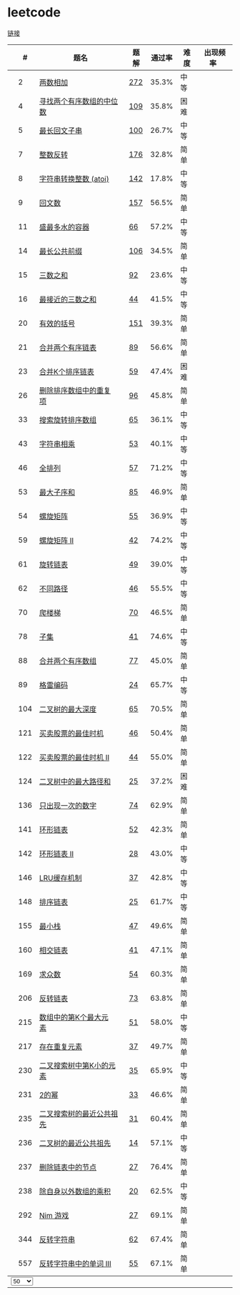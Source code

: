 # leetcode
[链接](https://leetcode-cn.com/problemset/50/)


<table class="table table-striped"><thead><tr class="reactable-column-header"><th class="reactable-th-status reactable-header-sortable " role="button" tabindex="0"><strong></strong></th><th class="reactable-th-question_id reactable-header-sortable reactable-header-sort-asc" role="button" tabindex="0"><strong>#</strong></th><th class="reactable-th-question_title reactable-header-sortable " role="button" tabindex="0"><strong>题名</strong></th><th class="reactable-th-editorial reactable-header-sortable " role="button" tabindex="0"><strong>题解</strong></th><th class="reactable-th-acceptance reactable-header-sortable " role="button" tabindex="0"><strong>通过率</strong></th><th class="reactable-th-difficulty reactable-header-sortable " role="button" tabindex="0"><strong>难度</strong></th><th class="reactable-th-frequency reactable-header-sortable " role="button" tabindex="0"><strong>出现频率 &nbsp;<span id="frequency-tooltip" class="fa fa-lock" data-toggle="tooltip" data-placement="top" title="" data-original-title="只有经典会员可以查看"></span></strong></th></tr></thead><tbody class="reactable-data"><tr><td label="[object Object]"></td><td label="[object Object]">2</td><td value="Add Two Numbers" label="[object Object]"><div><a href="/problems/add-two-numbers">两数相加</a>&nbsp;<span class="fa fa-info-circle title-tooltip" data-toggle="tooltip" data-placement="top" data-original-title="Add Two Numbers" aria-hidden="true" style="cursor: pointer;"></span>&nbsp;&nbsp;&nbsp;</div></td><td value="272" label="[object Object]"><a href="/problems/add-two-numbers/solution" class="solution-link">272</a></td><td value="35.30584574603816" label="[object Object]">35.3%</td><td value="[object Object]" label="[object Object]"><span class="label label-warning round">中等</span></td><td label="[object Object]"></td></tr><tr><td label="[object Object]"></td><td label="[object Object]">4</td><td value="Median of Two Sorted Arrays" label="[object Object]"><div><a href="/problems/median-of-two-sorted-arrays">寻找两个有序数组的中位数</a>&nbsp;<span class="fa fa-info-circle title-tooltip" data-toggle="tooltip" data-placement="top" data-original-title="Median of Two Sorted Arrays" aria-hidden="true" style="cursor: pointer;"></span>&nbsp;&nbsp;&nbsp;</div></td><td value="109" label="[object Object]"><a href="/problems/median-of-two-sorted-arrays/solution" class="solution-link">109</a></td><td value="35.80613781431979" label="[object Object]">35.8%</td><td value="[object Object]" label="[object Object]"><span class="label label-danger round">困难</span></td><td label="[object Object]"></td></tr><tr><td label="[object Object]"></td><td label="[object Object]">5</td><td value="Longest Palindromic Substring" label="[object Object]"><div><a href="/problems/longest-palindromic-substring">最长回文子串</a>&nbsp;<span class="fa fa-info-circle title-tooltip" data-toggle="tooltip" data-placement="top" data-original-title="Longest Palindromic Substring" aria-hidden="true" style="cursor: pointer;"></span>&nbsp;&nbsp;&nbsp;</div></td><td value="100" label="[object Object]"><a href="/problems/longest-palindromic-substring/solution" class="solution-link">100</a></td><td value="26.663558074810208" label="[object Object]">26.7%</td><td value="[object Object]" label="[object Object]"><span class="label label-warning round">中等</span></td><td label="[object Object]"></td></tr><tr><td label="[object Object]"></td><td label="[object Object]">7</td><td value="Reverse Integer" label="[object Object]"><div><a href="/problems/reverse-integer">整数反转</a>&nbsp;<span class="fa fa-info-circle title-tooltip" data-toggle="tooltip" data-placement="top" data-original-title="Reverse Integer" aria-hidden="true" style="cursor: pointer;"></span>&nbsp;&nbsp;&nbsp;</div></td><td value="176" label="[object Object]"><a href="/problems/reverse-integer/solution" class="solution-link">176</a></td><td value="32.83640558438388" label="[object Object]">32.8%</td><td value="[object Object]" label="[object Object]"><span class="label label-success round">简单</span></td><td label="[object Object]"></td></tr><tr><td label="[object Object]"></td><td label="[object Object]">8</td><td value="String to Integer (atoi)" label="[object Object]"><div><a href="/problems/string-to-integer-atoi">字符串转换整数 (atoi)</a>&nbsp;<span class="fa fa-info-circle title-tooltip" data-toggle="tooltip" data-placement="top" data-original-title="String to Integer (atoi)" aria-hidden="true" style="cursor: pointer;"></span>&nbsp;&nbsp;&nbsp;</div></td><td value="142" label="[object Object]"><a href="/problems/string-to-integer-atoi/solution" class="solution-link">142</a></td><td value="17.777192291657016" label="[object Object]">17.8%</td><td value="[object Object]" label="[object Object]"><span class="label label-warning round">中等</span></td><td label="[object Object]"></td></tr><tr><td label="[object Object]"></td><td label="[object Object]">9</td><td value="Palindrome Number" label="[object Object]"><div><a href="/problems/palindrome-number">回文数</a>&nbsp;<span class="fa fa-info-circle title-tooltip" data-toggle="tooltip" data-placement="top" data-original-title="Palindrome Number" aria-hidden="true" style="cursor: pointer;"></span>&nbsp;&nbsp;&nbsp;</div></td><td value="157" label="[object Object]"><a href="/problems/palindrome-number/solution" class="solution-link">157</a></td><td value="56.49168840507646" label="[object Object]">56.5%</td><td value="[object Object]" label="[object Object]"><span class="label label-success round">简单</span></td><td label="[object Object]"></td></tr><tr><td label="[object Object]"></td><td label="[object Object]">11</td><td value="Container With Most Water" label="[object Object]"><div><a href="/problems/container-with-most-water">盛最多水的容器</a>&nbsp;<span class="fa fa-info-circle title-tooltip" data-toggle="tooltip" data-placement="top" data-original-title="Container With Most Water" aria-hidden="true" style="cursor: pointer;"></span>&nbsp;&nbsp;&nbsp;</div></td><td value="66" label="[object Object]"><a href="/problems/container-with-most-water/solution" class="solution-link">66</a></td><td value="57.17503298624243" label="[object Object]">57.2%</td><td value="[object Object]" label="[object Object]"><span class="label label-warning round">中等</span></td><td label="[object Object]"></td></tr><tr><td label="[object Object]"></td><td label="[object Object]">14</td><td value="Longest Common Prefix" label="[object Object]"><div><a href="/problems/longest-common-prefix">最长公共前缀</a>&nbsp;<span class="fa fa-info-circle title-tooltip" data-toggle="tooltip" data-placement="top" data-original-title="Longest Common Prefix" aria-hidden="true" style="cursor: pointer;"></span>&nbsp;&nbsp;&nbsp;</div></td><td value="106" label="[object Object]"><a href="/problems/longest-common-prefix/solution" class="solution-link">106</a></td><td value="34.47187627442984" label="[object Object]">34.5%</td><td value="[object Object]" label="[object Object]"><span class="label label-success round">简单</span></td><td label="[object Object]"></td></tr><tr><td label="[object Object]"></td><td label="[object Object]">15</td><td value="3Sum" label="[object Object]"><div><a href="/problems/3sum">三数之和</a>&nbsp;<span class="fa fa-info-circle title-tooltip" data-toggle="tooltip" data-placement="top" data-original-title="3Sum" aria-hidden="true" style="cursor: pointer;"></span>&nbsp;&nbsp;&nbsp;</div></td><td value="92" label="[object Object]"><a href="/problems/3sum/solution" class="solution-link">92</a></td><td value="23.628170110914514" label="[object Object]">23.6%</td><td value="[object Object]" label="[object Object]"><span class="label label-warning round">中等</span></td><td label="[object Object]"></td></tr><tr><td label="[object Object]"></td><td label="[object Object]">16</td><td value="3Sum Closest" label="[object Object]"><div><a href="/problems/3sum-closest">最接近的三数之和</a>&nbsp;<span class="fa fa-info-circle title-tooltip" data-toggle="tooltip" data-placement="top" data-original-title="3Sum Closest" aria-hidden="true" style="cursor: pointer;"></span>&nbsp;&nbsp;&nbsp;</div></td><td value="44" label="[object Object]"><a href="/problems/3sum-closest/solution" class="solution-link">44</a></td><td value="41.470862574398154" label="[object Object]">41.5%</td><td value="[object Object]" label="[object Object]"><span class="label label-warning round">中等</span></td><td label="[object Object]"></td></tr><tr><td label="[object Object]"></td><td label="[object Object]">20</td><td value="Valid Parentheses" label="[object Object]"><div><a href="/problems/valid-parentheses">有效的括号</a>&nbsp;<span class="fa fa-info-circle title-tooltip" data-toggle="tooltip" data-placement="top" data-original-title="Valid Parentheses" aria-hidden="true" style="cursor: pointer;"></span>&nbsp;&nbsp;&nbsp;</div></td><td value="151" label="[object Object]"><a href="/problems/valid-parentheses/solution" class="solution-link">151</a></td><td value="39.298869737112156" label="[object Object]">39.3%</td><td value="[object Object]" label="[object Object]"><span class="label label-success round">简单</span></td><td label="[object Object]"></td></tr><tr><td label="[object Object]"></td><td label="[object Object]">21</td><td value="Merge Two Sorted Lists" label="[object Object]"><div><a href="/problems/merge-two-sorted-lists">合并两个有序链表</a>&nbsp;<span class="fa fa-info-circle title-tooltip" data-toggle="tooltip" data-placement="top" data-original-title="Merge Two Sorted Lists" aria-hidden="true" style="cursor: pointer;"></span>&nbsp;&nbsp;&nbsp;</div></td><td value="89" label="[object Object]"><a href="/problems/merge-two-sorted-lists/solution" class="solution-link">89</a></td><td value="56.57336482891478" label="[object Object]">56.6%</td><td value="[object Object]" label="[object Object]"><span class="label label-success round">简单</span></td><td label="[object Object]"></td></tr><tr><td value="ac" label="[object Object]"><span class="text-success fa fa-check"></span></td><td label="[object Object]">23</td><td value="Merge k Sorted Lists" label="[object Object]"><div><a href="/problems/merge-k-sorted-lists">合并K个排序链表</a>&nbsp;<span class="fa fa-info-circle title-tooltip" data-toggle="tooltip" data-placement="top" data-original-title="Merge k Sorted Lists" aria-hidden="true" style="cursor: pointer;"></span>&nbsp;&nbsp;&nbsp;</div></td><td value="59" label="[object Object]"><a href="/problems/merge-k-sorted-lists/solution" class="solution-link">59</a></td><td value="47.35747036385353" label="[object Object]">47.4%</td><td value="[object Object]" label="[object Object]"><span class="label label-danger round">困难</span></td><td label="[object Object]"></td></tr><tr><td label="[object Object]"></td><td label="[object Object]">26</td><td value="Remove Duplicates from Sorted Array" label="[object Object]"><div><a href="/problems/remove-duplicates-from-sorted-array">删除排序数组中的重复项</a>&nbsp;<span class="fa fa-info-circle title-tooltip" data-toggle="tooltip" data-placement="top" data-original-title="Remove Duplicates from Sorted Array" aria-hidden="true" style="cursor: pointer;"></span>&nbsp;&nbsp;&nbsp;</div></td><td value="96" label="[object Object]"><a href="/problems/remove-duplicates-from-sorted-array/solution" class="solution-link">96</a></td><td value="45.7863193998376" label="[object Object]">45.8%</td><td value="[object Object]" label="[object Object]"><span class="label label-success round">简单</span></td><td label="[object Object]"></td></tr><tr><td label="[object Object]"></td><td label="[object Object]">33</td><td value="Search in Rotated Sorted Array" label="[object Object]"><div><a href="/problems/search-in-rotated-sorted-array">搜索旋转排序数组</a>&nbsp;<span class="fa fa-info-circle title-tooltip" data-toggle="tooltip" data-placement="top" data-original-title="Search in Rotated Sorted Array" aria-hidden="true" style="cursor: pointer;"></span>&nbsp;&nbsp;&nbsp;</div></td><td value="65" label="[object Object]"><a href="/problems/search-in-rotated-sorted-array/solution" class="solution-link">65</a></td><td value="36.107548243372264" label="[object Object]">36.1%</td><td value="[object Object]" label="[object Object]"><span class="label label-warning round">中等</span></td><td label="[object Object]"></td></tr><tr><td label="[object Object]"></td><td label="[object Object]">43</td><td value="Multiply Strings" label="[object Object]"><div><a href="/problems/multiply-strings">字符串相乘</a>&nbsp;<span class="fa fa-info-circle title-tooltip" data-toggle="tooltip" data-placement="top" data-original-title="Multiply Strings" aria-hidden="true" style="cursor: pointer;"></span>&nbsp;&nbsp;&nbsp;</div></td><td value="53" label="[object Object]"><a href="/problems/multiply-strings/solution" class="solution-link">53</a></td><td value="40.11878679994523" label="[object Object]">40.1%</td><td value="[object Object]" label="[object Object]"><span class="label label-warning round">中等</span></td><td label="[object Object]"></td></tr><tr><td label="[object Object]"></td><td label="[object Object]">46</td><td value="Permutations" label="[object Object]"><div><a href="/problems/permutations">全排列</a>&nbsp;<span class="fa fa-info-circle title-tooltip" data-toggle="tooltip" data-placement="top" data-original-title="Permutations" aria-hidden="true" style="cursor: pointer;"></span>&nbsp;&nbsp;&nbsp;</div></td><td value="57" label="[object Object]"><a href="/problems/permutations/solution" class="solution-link">57</a></td><td value="71.21456303567504" label="[object Object]">71.2%</td><td value="[object Object]" label="[object Object]"><span class="label label-warning round">中等</span></td><td label="[object Object]"></td></tr><tr><td label="[object Object]"></td><td label="[object Object]">53</td><td value="Maximum Subarray" label="[object Object]"><div><a href="/problems/maximum-subarray">最大子序和</a>&nbsp;<span class="fa fa-info-circle title-tooltip" data-toggle="tooltip" data-placement="top" data-original-title="Maximum Subarray" aria-hidden="true" style="cursor: pointer;"></span>&nbsp;&nbsp;&nbsp;</div></td><td value="85" label="[object Object]"><a href="/problems/maximum-subarray/solution" class="solution-link">85</a></td><td value="46.91426690427814" label="[object Object]">46.9%</td><td value="[object Object]" label="[object Object]"><span class="label label-success round">简单</span></td><td label="[object Object]"></td></tr><tr><td label="[object Object]"></td><td label="[object Object]">54</td><td value="Spiral Matrix" label="[object Object]"><div><a href="/problems/spiral-matrix">螺旋矩阵</a>&nbsp;<span class="fa fa-info-circle title-tooltip" data-toggle="tooltip" data-placement="top" data-original-title="Spiral Matrix" aria-hidden="true" style="cursor: pointer;"></span>&nbsp;&nbsp;&nbsp;</div></td><td value="55" label="[object Object]"><a href="/problems/spiral-matrix/solution" class="solution-link">55</a></td><td value="36.92887507591184" label="[object Object]">36.9%</td><td value="[object Object]" label="[object Object]"><span class="label label-warning round">中等</span></td><td label="[object Object]"></td></tr><tr><td label="[object Object]"></td><td label="[object Object]">59</td><td value="Spiral Matrix II" label="[object Object]"><div><a href="/problems/spiral-matrix-ii">螺旋矩阵 II</a>&nbsp;<span class="fa fa-info-circle title-tooltip" data-toggle="tooltip" data-placement="top" data-original-title="Spiral Matrix II" aria-hidden="true" style="cursor: pointer;"></span>&nbsp;&nbsp;&nbsp;</div></td><td value="42" label="[object Object]"><a href="/problems/spiral-matrix-ii/solution" class="solution-link">42</a></td><td value="74.19633225458469" label="[object Object]">74.2%</td><td value="[object Object]" label="[object Object]"><span class="label label-warning round">中等</span></td><td label="[object Object]"></td></tr><tr><td value="ac" label="[object Object]"><span class="text-success fa fa-check"></span></td><td label="[object Object]">61</td><td value="Rotate List" label="[object Object]"><div><a href="/problems/rotate-list">旋转链表</a>&nbsp;<span class="fa fa-info-circle title-tooltip" data-toggle="tooltip" data-placement="top" data-original-title="Rotate List" aria-hidden="true" style="cursor: pointer;"></span>&nbsp;&nbsp;&nbsp;</div></td><td value="49" label="[object Object]"><a href="/problems/rotate-list/solution" class="solution-link">49</a></td><td value="38.977314147848574" label="[object Object]">39.0%</td><td value="[object Object]" label="[object Object]"><span class="label label-warning round">中等</span></td><td label="[object Object]"></td></tr><tr><td label="[object Object]"></td><td label="[object Object]">62</td><td value="Unique Paths" label="[object Object]"><div><a href="/problems/unique-paths">不同路径</a>&nbsp;<span class="fa fa-info-circle title-tooltip" data-toggle="tooltip" data-placement="top" data-original-title="Unique Paths" aria-hidden="true" style="cursor: pointer;"></span>&nbsp;&nbsp;&nbsp;</div></td><td value="46" label="[object Object]"><a href="/problems/unique-paths/solution" class="solution-link">46</a></td><td value="55.54410796020741" label="[object Object]">55.5%</td><td value="[object Object]" label="[object Object]"><span class="label label-warning round">中等</span></td><td label="[object Object]"></td></tr><tr><td label="[object Object]"></td><td label="[object Object]">70</td><td value="Climbing Stairs" label="[object Object]"><div><a href="/problems/climbing-stairs">爬楼梯</a>&nbsp;<span class="fa fa-info-circle title-tooltip" data-toggle="tooltip" data-placement="top" data-original-title="Climbing Stairs" aria-hidden="true" style="cursor: pointer;"></span>&nbsp;&nbsp;&nbsp;</div></td><td value="70" label="[object Object]"><a href="/problems/climbing-stairs/solution" class="solution-link">70</a></td><td value="46.489356061610245" label="[object Object]">46.5%</td><td value="[object Object]" label="[object Object]"><span class="label label-success round">简单</span></td><td label="[object Object]"></td></tr><tr><td label="[object Object]"></td><td label="[object Object]">78</td><td value="Subsets" label="[object Object]"><div><a href="/problems/subsets">子集</a>&nbsp;<span class="fa fa-info-circle title-tooltip" data-toggle="tooltip" data-placement="top" data-original-title="Subsets" aria-hidden="true" style="cursor: pointer;"></span>&nbsp;&nbsp;&nbsp;</div></td><td value="41" label="[object Object]"><a href="/problems/subsets/solution" class="solution-link">41</a></td><td value="74.56344863681782" label="[object Object]">74.6%</td><td value="[object Object]" label="[object Object]"><span class="label label-warning round">中等</span></td><td label="[object Object]"></td></tr><tr><td label="[object Object]"></td><td label="[object Object]">88</td><td value="Merge Sorted Array" label="[object Object]"><div><a href="/problems/merge-sorted-array">合并两个有序数组</a>&nbsp;<span class="fa fa-info-circle title-tooltip" data-toggle="tooltip" data-placement="top" data-original-title="Merge Sorted Array" aria-hidden="true" style="cursor: pointer;"></span>&nbsp;&nbsp;&nbsp;</div></td><td value="77" label="[object Object]"><a href="/problems/merge-sorted-array/solution" class="solution-link">77</a></td><td value="45.034545125700845" label="[object Object]">45.0%</td><td value="[object Object]" label="[object Object]"><span class="label label-success round">简单</span></td><td label="[object Object]"></td></tr><tr><td label="[object Object]"></td><td label="[object Object]">89</td><td value="Gray Code" label="[object Object]"><div><a href="/problems/gray-code">格雷编码</a>&nbsp;<span class="fa fa-info-circle title-tooltip" data-toggle="tooltip" data-placement="top" data-original-title="Gray Code" aria-hidden="true" style="cursor: pointer;"></span>&nbsp;&nbsp;&nbsp;</div></td><td value="24" label="[object Object]"><a href="/problems/gray-code/solution" class="solution-link">24</a></td><td value="65.6521158723802" label="[object Object]">65.7%</td><td value="[object Object]" label="[object Object]"><span class="label label-warning round">中等</span></td><td label="[object Object]"></td></tr><tr><td label="[object Object]"></td><td label="[object Object]">104</td><td value="Maximum Depth of Binary Tree" label="[object Object]"><div><a href="/problems/maximum-depth-of-binary-tree">二叉树的最大深度</a>&nbsp;<span class="fa fa-info-circle title-tooltip" data-toggle="tooltip" data-placement="top" data-original-title="Maximum Depth of Binary Tree" aria-hidden="true" style="cursor: pointer;"></span>&nbsp;&nbsp;&nbsp;</div></td><td value="65" label="[object Object]"><a href="/problems/maximum-depth-of-binary-tree/solution" class="solution-link">65</a></td><td value="70.48939452776524" label="[object Object]">70.5%</td><td value="[object Object]" label="[object Object]"><span class="label label-success round">简单</span></td><td label="[object Object]"></td></tr><tr><td label="[object Object]"></td><td label="[object Object]">121</td><td value="Best Time to Buy and Sell Stock" label="[object Object]"><div><a href="/problems/best-time-to-buy-and-sell-stock">买卖股票的最佳时机</a>&nbsp;<span class="fa fa-info-circle title-tooltip" data-toggle="tooltip" data-placement="top" data-original-title="Best Time to Buy and Sell Stock" aria-hidden="true" style="cursor: pointer;"></span>&nbsp;&nbsp;&nbsp;</div></td><td value="46" label="[object Object]"><a href="/problems/best-time-to-buy-and-sell-stock/solution" class="solution-link">46</a></td><td value="50.44307803598878" label="[object Object]">50.4%</td><td value="[object Object]" label="[object Object]"><span class="label label-success round">简单</span></td><td label="[object Object]"></td></tr><tr><td label="[object Object]"></td><td label="[object Object]">122</td><td value="Best Time to Buy and Sell Stock II" label="[object Object]"><div><a href="/problems/best-time-to-buy-and-sell-stock-ii">买卖股票的最佳时机 II</a>&nbsp;<span class="fa fa-info-circle title-tooltip" data-toggle="tooltip" data-placement="top" data-original-title="Best Time to Buy and Sell Stock II" aria-hidden="true" style="cursor: pointer;"></span>&nbsp;&nbsp;&nbsp;</div></td><td value="44" label="[object Object]"><a href="/problems/best-time-to-buy-and-sell-stock-ii/solution" class="solution-link">44</a></td><td value="54.99716841345818" label="[object Object]">55.0%</td><td value="[object Object]" label="[object Object]"><span class="label label-success round">简单</span></td><td label="[object Object]"></td></tr><tr><td label="[object Object]"></td><td label="[object Object]">124</td><td value="Binary Tree Maximum Path Sum" label="[object Object]"><div><a href="/problems/binary-tree-maximum-path-sum">二叉树中的最大路径和</a>&nbsp;<span class="fa fa-info-circle title-tooltip" data-toggle="tooltip" data-placement="top" data-original-title="Binary Tree Maximum Path Sum" aria-hidden="true" style="cursor: pointer;"></span>&nbsp;&nbsp;&nbsp;</div></td><td value="25" label="[object Object]"><a href="/problems/binary-tree-maximum-path-sum/solution" class="solution-link">25</a></td><td value="37.226069632862156" label="[object Object]">37.2%</td><td value="[object Object]" label="[object Object]"><span class="label label-danger round">困难</span></td><td label="[object Object]"></td></tr><tr><td label="[object Object]"></td><td label="[object Object]">136</td><td value="Single Number" label="[object Object]"><div><a href="/problems/single-number">只出现一次的数字</a>&nbsp;<span class="fa fa-info-circle title-tooltip" data-toggle="tooltip" data-placement="top" data-original-title="Single Number" aria-hidden="true" style="cursor: pointer;"></span>&nbsp;&nbsp;&nbsp;</div></td><td value="74" label="[object Object]"><a href="/problems/single-number/solution" class="solution-link">74</a></td><td value="62.87014225815085" label="[object Object]">62.9%</td><td value="[object Object]" label="[object Object]"><span class="label label-success round">简单</span></td><td label="[object Object]"></td></tr><tr><td value="ac" label="[object Object]"><span class="text-success fa fa-check"></span></td><td label="[object Object]">141</td><td value="Linked List Cycle" label="[object Object]"><div><a href="/problems/linked-list-cycle">环形链表</a>&nbsp;<span class="fa fa-info-circle title-tooltip" data-toggle="tooltip" data-placement="top" data-original-title="Linked List Cycle" aria-hidden="true" style="cursor: pointer;"></span>&nbsp;&nbsp;&nbsp;</div></td><td value="52" label="[object Object]"><a href="/problems/linked-list-cycle/solution" class="solution-link">52</a></td><td value="42.30766460423674" label="[object Object]">42.3%</td><td value="[object Object]" label="[object Object]"><span class="label label-success round">简单</span></td><td label="[object Object]"></td></tr><tr><td label="[object Object]"></td><td label="[object Object]">142</td><td value="Linked List Cycle II" label="[object Object]"><div><a href="/problems/linked-list-cycle-ii">环形链表 II</a>&nbsp;<span class="fa fa-info-circle title-tooltip" data-toggle="tooltip" data-placement="top" data-original-title="Linked List Cycle II" aria-hidden="true" style="cursor: pointer;"></span>&nbsp;&nbsp;&nbsp;</div></td><td value="28" label="[object Object]"><a href="/problems/linked-list-cycle-ii/solution" class="solution-link">28</a></td><td value="42.979370984105515" label="[object Object]">43.0%</td><td value="[object Object]" label="[object Object]"><span class="label label-warning round">中等</span></td><td label="[object Object]"></td></tr><tr><td label="[object Object]"></td><td label="[object Object]">146</td><td value="LRU Cache" label="[object Object]"><div><a href="/problems/lru-cache">LRU缓存机制</a>&nbsp;<span class="fa fa-info-circle title-tooltip" data-toggle="tooltip" data-placement="top" data-original-title="LRU Cache" aria-hidden="true" style="cursor: pointer;"></span>&nbsp;&nbsp;&nbsp;</div></td><td value="37" label="[object Object]"><a href="/problems/lru-cache/solution" class="solution-link">37</a></td><td value="42.82842021229414" label="[object Object]">42.8%</td><td value="[object Object]" label="[object Object]"><span class="label label-warning round">中等</span></td><td label="[object Object]"></td></tr><tr><td label="[object Object]"></td><td label="[object Object]">148</td><td value="Sort List" label="[object Object]"><div><a href="/problems/sort-list">排序链表</a>&nbsp;<span class="fa fa-info-circle title-tooltip" data-toggle="tooltip" data-placement="top" data-original-title="Sort List" aria-hidden="true" style="cursor: pointer;"></span>&nbsp;&nbsp;&nbsp;</div></td><td value="25" label="[object Object]"><a href="/problems/sort-list/solution" class="solution-link">25</a></td><td value="61.694995698733344" label="[object Object]">61.7%</td><td value="[object Object]" label="[object Object]"><span class="label label-warning round">中等</span></td><td label="[object Object]"></td></tr><tr><td label="[object Object]"></td><td label="[object Object]">155</td><td value="Min Stack" label="[object Object]"><div><a href="/problems/min-stack">最小栈</a>&nbsp;<span class="fa fa-info-circle title-tooltip" data-toggle="tooltip" data-placement="top" data-original-title="Min Stack" aria-hidden="true" style="cursor: pointer;"></span>&nbsp;&nbsp;&nbsp;</div></td><td value="47" label="[object Object]"><a href="/problems/min-stack/solution" class="solution-link">47</a></td><td value="49.63768115942029" label="[object Object]">49.6%</td><td value="[object Object]" label="[object Object]"><span class="label label-success round">简单</span></td><td label="[object Object]"></td></tr><tr><td label="[object Object]"></td><td label="[object Object]">160</td><td value="Intersection of Two Linked Lists" label="[object Object]"><div><a href="/problems/intersection-of-two-linked-lists">相交链表</a>&nbsp;<span class="fa fa-info-circle title-tooltip" data-toggle="tooltip" data-placement="top" data-original-title="Intersection of Two Linked Lists" aria-hidden="true" style="cursor: pointer;"></span>&nbsp;&nbsp;&nbsp;</div></td><td value="41" label="[object Object]"><a href="/problems/intersection-of-two-linked-lists/solution" class="solution-link">41</a></td><td value="47.07226335873297" label="[object Object]">47.1%</td><td value="[object Object]" label="[object Object]"><span class="label label-success round">简单</span></td><td label="[object Object]"></td></tr><tr><td label="[object Object]"></td><td label="[object Object]">169</td><td value="Majority Element" label="[object Object]"><div><a href="/problems/majority-element">求众数</a>&nbsp;<span class="fa fa-info-circle title-tooltip" data-toggle="tooltip" data-placement="top" data-original-title="Majority Element" aria-hidden="true" style="cursor: pointer;"></span>&nbsp;&nbsp;&nbsp;</div></td><td value="54" label="[object Object]"><a href="/problems/majority-element/solution" class="solution-link">54</a></td><td value="60.271195646902484" label="[object Object]">60.3%</td><td value="[object Object]" label="[object Object]"><span class="label label-success round">简单</span></td><td label="[object Object]"></td></tr><tr><td label="[object Object]"></td><td label="[object Object]">206</td><td value="Reverse Linked List" label="[object Object]"><div><a href="/problems/reverse-linked-list">反转链表</a>&nbsp;<span class="fa fa-info-circle title-tooltip" data-toggle="tooltip" data-placement="top" data-original-title="Reverse Linked List" aria-hidden="true" style="cursor: pointer;"></span>&nbsp;&nbsp;&nbsp;</div></td><td value="73" label="[object Object]"><a href="/problems/reverse-linked-list/solution" class="solution-link">73</a></td><td value="63.75839926101402" label="[object Object]">63.8%</td><td value="[object Object]" label="[object Object]"><span class="label label-success round">简单</span></td><td label="[object Object]"></td></tr><tr><td label="[object Object]"></td><td label="[object Object]">215</td><td value="Kth Largest Element in an Array" label="[object Object]"><div><a href="/problems/kth-largest-element-in-an-array">数组中的第K个最大元素</a>&nbsp;<span class="fa fa-info-circle title-tooltip" data-toggle="tooltip" data-placement="top" data-original-title="Kth Largest Element in an Array" aria-hidden="true" style="cursor: pointer;"></span>&nbsp;&nbsp;&nbsp;</div></td><td value="51" label="[object Object]"><a href="/problems/kth-largest-element-in-an-array/solution" class="solution-link">51</a></td><td value="58.024709494498396" label="[object Object]">58.0%</td><td value="[object Object]" label="[object Object]"><span class="label label-warning round">中等</span></td><td label="[object Object]"></td></tr><tr><td label="[object Object]"></td><td label="[object Object]">217</td><td value="Contains Duplicate" label="[object Object]"><div><a href="/problems/contains-duplicate">存在重复元素</a>&nbsp;<span class="fa fa-info-circle title-tooltip" data-toggle="tooltip" data-placement="top" data-original-title="Contains Duplicate" aria-hidden="true" style="cursor: pointer;"></span>&nbsp;&nbsp;&nbsp;</div></td><td value="37" label="[object Object]"><a href="/problems/contains-duplicate/solution" class="solution-link">37</a></td><td value="49.6555371628351" label="[object Object]">49.7%</td><td value="[object Object]" label="[object Object]"><span class="label label-success round">简单</span></td><td label="[object Object]"></td></tr><tr><td label="[object Object]"></td><td label="[object Object]">230</td><td value="Kth Smallest Element in a BST" label="[object Object]"><div><a href="/problems/kth-smallest-element-in-a-bst">二叉搜索树中第K小的元素</a>&nbsp;<span class="fa fa-info-circle title-tooltip" data-toggle="tooltip" data-placement="top" data-original-title="Kth Smallest Element in a BST" aria-hidden="true" style="cursor: pointer;"></span>&nbsp;&nbsp;&nbsp;</div></td><td value="35" label="[object Object]"><a href="/problems/kth-smallest-element-in-a-bst/solution" class="solution-link">35</a></td><td value="65.88752442087636" label="[object Object]">65.9%</td><td value="[object Object]" label="[object Object]"><span class="label label-warning round">中等</span></td><td label="[object Object]"></td></tr><tr><td label="[object Object]"></td><td label="[object Object]">231</td><td value="Power of Two" label="[object Object]"><div><a href="/problems/power-of-two">2的幂</a>&nbsp;<span class="fa fa-info-circle title-tooltip" data-toggle="tooltip" data-placement="top" data-original-title="Power of Two" aria-hidden="true" style="cursor: pointer;"></span>&nbsp;&nbsp;&nbsp;</div></td><td value="33" label="[object Object]"><a href="/problems/power-of-two/solution" class="solution-link">33</a></td><td value="46.589796400715805" label="[object Object]">46.6%</td><td value="[object Object]" label="[object Object]"><span class="label label-success round">简单</span></td><td label="[object Object]"></td></tr><tr><td label="[object Object]"></td><td label="[object Object]">235</td><td value="Lowest Common Ancestor of a Binary Search Tree" label="[object Object]"><div><a href="/problems/lowest-common-ancestor-of-a-binary-search-tree">二叉搜索树的最近公共祖先</a>&nbsp;<span class="fa fa-info-circle title-tooltip" data-toggle="tooltip" data-placement="top" data-original-title="Lowest Common Ancestor of a Binary Search Tree" aria-hidden="true" style="cursor: pointer;"></span>&nbsp;&nbsp;&nbsp;</div></td><td value="31" label="[object Object]"><a href="/problems/lowest-common-ancestor-of-a-binary-search-tree/solution" class="solution-link">31</a></td><td value="60.434108527131784" label="[object Object]">60.4%</td><td value="[object Object]" label="[object Object]"><span class="label label-success round">简单</span></td><td label="[object Object]"></td></tr><tr><td label="[object Object]"></td><td label="[object Object]">236</td><td value="Lowest Common Ancestor of a Binary Tree" label="[object Object]"><div><a href="/problems/lowest-common-ancestor-of-a-binary-tree">二叉树的最近公共祖先</a>&nbsp;<span class="fa fa-info-circle title-tooltip" data-toggle="tooltip" data-placement="top" data-original-title="Lowest Common Ancestor of a Binary Tree" aria-hidden="true" style="cursor: pointer;"></span>&nbsp;&nbsp;&nbsp;</div></td><td value="14" label="[object Object]"><a href="/problems/lowest-common-ancestor-of-a-binary-tree/solution" class="solution-link">14</a></td><td value="57.05384495560517" label="[object Object]">57.1%</td><td value="[object Object]" label="[object Object]"><span class="label label-warning round">中等</span></td><td label="[object Object]"></td></tr><tr><td label="[object Object]"></td><td label="[object Object]">237</td><td value="Delete Node in a Linked List" label="[object Object]"><div><a href="/problems/delete-node-in-a-linked-list">删除链表中的节点</a>&nbsp;<span class="fa fa-info-circle title-tooltip" data-toggle="tooltip" data-placement="top" data-original-title="Delete Node in a Linked List" aria-hidden="true" style="cursor: pointer;"></span>&nbsp;&nbsp;&nbsp;</div></td><td value="27" label="[object Object]"><a href="/problems/delete-node-in-a-linked-list/solution" class="solution-link">27</a></td><td value="76.37334861148558" label="[object Object]">76.4%</td><td value="[object Object]" label="[object Object]"><span class="label label-success round">简单</span></td><td label="[object Object]"></td></tr><tr><td label="[object Object]"></td><td label="[object Object]">238</td><td value="Product of Array Except Self" label="[object Object]"><div><a href="/problems/product-of-array-except-self">除自身以外数组的乘积</a>&nbsp;<span class="fa fa-info-circle title-tooltip" data-toggle="tooltip" data-placement="top" data-original-title="Product of Array Except Self" aria-hidden="true" style="cursor: pointer;"></span>&nbsp;&nbsp;&nbsp;</div></td><td value="20" label="[object Object]"><a href="/problems/product-of-array-except-self/solution" class="solution-link">20</a></td><td value="62.51616941372835" label="[object Object]">62.5%</td><td value="[object Object]" label="[object Object]"><span class="label label-warning round">中等</span></td><td label="[object Object]"></td></tr><tr><td label="[object Object]"></td><td label="[object Object]">292</td><td value="Nim Game" label="[object Object]"><div><a href="/problems/nim-game">Nim 游戏</a>&nbsp;<span class="fa fa-info-circle title-tooltip" data-toggle="tooltip" data-placement="top" data-original-title="Nim Game" aria-hidden="true" style="cursor: pointer;"></span>&nbsp;&nbsp;&nbsp;</div></td><td value="27" label="[object Object]"><a href="/problems/nim-game/solution" class="solution-link">27</a></td><td value="69.10068718255154" label="[object Object]">69.1%</td><td value="[object Object]" label="[object Object]"><span class="label label-success round">简单</span></td><td label="[object Object]"></td></tr><tr><td label="[object Object]"></td><td label="[object Object]">344</td><td value="Reverse String" label="[object Object]"><div><a href="/problems/reverse-string">反转字符串</a>&nbsp;<span class="fa fa-info-circle title-tooltip" data-toggle="tooltip" data-placement="top" data-original-title="Reverse String" aria-hidden="true" style="cursor: pointer;"></span>&nbsp;&nbsp;&nbsp;</div></td><td value="62" label="[object Object]"><a href="/problems/reverse-string/solution" class="solution-link">62</a></td><td value="67.35315489284612" label="[object Object]">67.4%</td><td value="[object Object]" label="[object Object]"><span class="label label-success round">简单</span></td><td label="[object Object]"></td></tr><tr><td label="[object Object]"></td><td label="[object Object]">557</td><td value="Reverse Words in a String III" label="[object Object]"><div><a href="/problems/reverse-words-in-a-string-iii">反转字符串中的单词 III</a>&nbsp;<span class="fa fa-info-circle title-tooltip" data-toggle="tooltip" data-placement="top" data-original-title="Reverse Words in a String III" aria-hidden="true" style="cursor: pointer;"></span>&nbsp;&nbsp;&nbsp;</div></td><td value="55" label="[object Object]"><a href="/problems/reverse-words-in-a-string-iii/solution" class="solution-link">55</a></td><td value="67.12317753001716" label="[object Object]">67.1%</td><td value="[object Object]" label="[object Object]"><span class="label label-success round">简单</span></td><td label="[object Object]"></td></tr></tbody><tbody class="reactable-pagination"><tr><td colspan="7"><span class="row-selector zh-hans"><select class="form-control"><option value="20">20</option><option value="50" selected="">50</option><option value="100">100</option><option value="9007199254740991">全部</option></select><span class="sort-caret"><i class="fa fa-sort" aria-hidden="true"></i></span></span></td></tr></tbody></table>